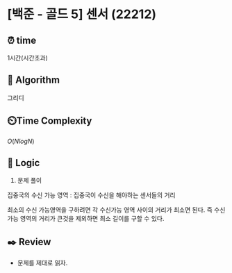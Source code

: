 # [백준 - 골드 5] 센서 (22212)

## ⏰  **time**

1시간(시간초과)

## :pushpin: **Algorithm**

그리디

## ⏲️**Time Complexity**

$O(NlogN)$

## :round_pushpin: **Logic**
1. 문제 풀이

집중국의 수신 가능 영역 : 집중국이 수신을 해야하는 센서들의 거리

최소의 수신 가능영역을 구하려면 각 수신가능 영역 사이의 거리가 최소면 된다. 즉 수신 가능 영역의 거리가 큰것을 제외하면 최소 길이를 구할 수 있다.



## :black_nib: **Review**
- 문제를 제대로 읽자.